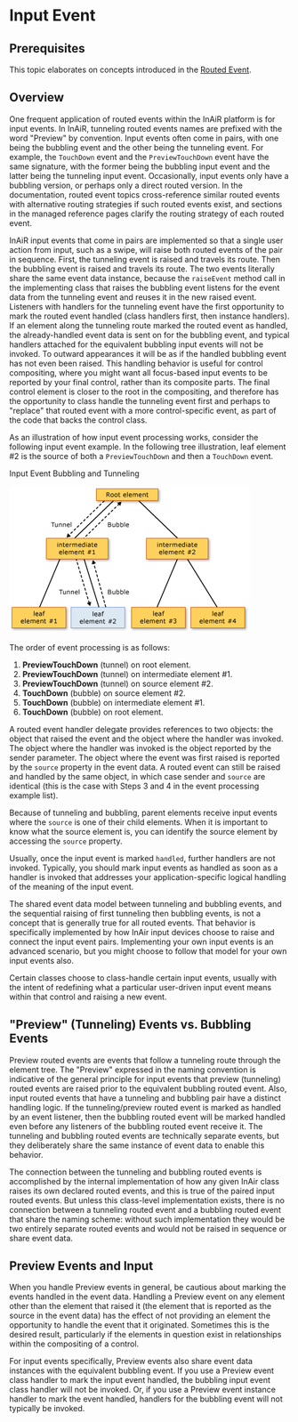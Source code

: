 Input Event
===========

## Prerequisites
This topic elaborates on concepts introduced in the [Routed Event](#).

## Overview
One frequent application of routed events within the InAiR platform is for input events. In InAiR, tunneling routed events names are prefixed with the word "Preview" by convention. Input events often come in pairs, with one being the bubbling event and the other being the tunneling event. For example, the `TouchDown` event and the `PreviewTouchDown` event have the same signature, with the former being the bubbling input event and the latter being the tunneling input event. Occasionally, input events only have a bubbling version, or perhaps only a direct routed version. In the documentation, routed event topics cross-reference similar routed events with alternative routing strategies if such routed events exist, and sections in the managed reference pages clarify the routing strategy of each routed event.

InAiR input events that come in pairs are implemented so that a single user action from input, such as a swipe, will raise both routed events of the pair in sequence. First, the tunneling event is raised and travels its route. Then the bubbling event is raised and travels its route. The two events literally share the same event data instance, because the `raiseEvent` method call in the implementing class that raises the bubbling event listens for the event data from the tunneling event and reuses it in the new raised event. Listeners with handlers for the tunneling event have the first opportunity to mark the routed event handled (class handlers first, then instance handlers). If an element along the tunneling route marked the routed event as handled, the already-handled event data is sent on for the bubbling event, and typical handlers attached for the equivalent bubbling input events will not be invoked. To outward appearances it will be as if the handled bubbling event has not even been raised. This handling behavior is useful for control compositing, where you might want all focus-based input events to be reported by your final control, rather than its composite parts. The final control element is closer to the root in the compositing, and therefore has the opportunity to class handle the tunneling event first and perhaps to "replace" that routed event with a more control-specific event, as part of the code that backs the control class.

As an illustration of how input event processing works, consider the following input event example. In the following tree illustration, leaf element #2 is the source of both a `PreviewTouchDown` and then a `TouchDown` event.

Input Event Bubbling and Tunneling

![events](../../images/IC130301.png "Input Event Bubbling and Tunneling")

The order of event processing is as follows:

1. **PreviewTouchDown** (tunnel) on root element.
2. **PreviewTouchDown** (tunnel) on intermediate element #1.
3. **PreviewTouchDown** (tunnel) on source element #2.
4. **TouchDown** (bubble) on source element #2.
5. **TouchDown** (bubble) on intermediate element #1.
6. **TouchDown** (bubble) on root element.

A routed event handler delegate provides references to two objects: the object that raised the event and the object where the handler was invoked. The object where the handler was invoked is the object reported by the sender parameter. The object where the event was first raised is reported by the `source` property in the event data. A routed event can still be raised and handled by the same object, in which case sender and `source` are identical (this is the case with Steps 3 and 4 in the event processing example list).

Because of tunneling and bubbling, parent elements receive input events where the `source` is one of their child elements. When it is important to know what the source element is, you can identify the source element by accessing the `source` property.

Usually, once the input event is marked `handled`, further handlers are not invoked. Typically, you should mark input events as handled as soon as a handler is invoked that addresses your application-specific logical handling of the meaning of the input event.

The shared event data model between tunneling and bubbling events, and the sequential raising of first tunneling then bubbling events, is not a concept that is generally true for all routed events. That behavior is specifically implemented by how InAir input devices choose to raise and connect the input event pairs. Implementing your own input events is an advanced scenario, but you might choose to follow that model for your own input events also.

Certain classes choose to class-handle certain input events, usually with the intent of redefining what a particular user-driven input event means within that control and raising a new event.

## "Preview" (Tunneling) Events vs. Bubbling Events
Preview routed events are events that follow a tunneling route through the element tree. The "Preview" expressed in the naming convention is indicative of the general principle for input events that preview (tunneling) routed events are raised prior to the equivalent bubbling routed event. Also, input routed events that have a tunneling and bubbling pair have a distinct handling logic. If the tunneling/preview routed event is marked as handled by an event listener, then the bubbling routed event will be marked handled even before any listeners of the bubbling routed event receive it. The tunneling and bubbling routed events are technically separate events, but they deliberately share the same instance of event data to enable this behavior.

The connection between the tunneling and bubbling routed events is accomplished by the internal implementation of how any given InAir class raises its own declared routed events, and this is true of the paired input routed events. But unless this class-level implementation exists, there is no connection between a tunneling routed event and a bubbling routed event that share the naming scheme: without such implementation they would be two entirely separate routed events and would not be raised in sequence or share event data.

## Preview Events and Input
When you handle Preview events in general, be cautious about marking the events handled in the event data. Handling a Preview event on any element other than the element that raised it (the element that is reported as the source in the event data) has the effect of not providing an element the opportunity to handle the event that it originated. Sometimes this is the desired result, particularly if the elements in question exist in relationships within the compositing of a control.

For input events specifically, Preview events also share event data instances with the equivalent bubbling event. If you use a Preview event class handler to mark the input event handled, the bubbling input event class handler will not be invoked. Or, if you use a Preview event instance handler to mark the event handled, handlers for the bubbling event will not typically be invoked.